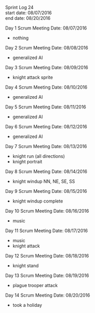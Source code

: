 Sprint Log 24 <br>
start date: 08/07/2016 <br>
end date: 08/20/2016 <br>

Day 1 Scrum Meeting
Date: 08/07/2016
 - nothing

Day 2 Scrum Meeting
Date: 08/08/2016
 - generalized AI

Day 3 Scrum Meeting
Date: 08/09/2016
 - knight attack sprite
 
Day 4 Scrum Meeting
Date: 08/10/2016
 - generalized AI
 
Day 5 Scrum Meeting
Date: 08/11/2016
 - generalized AI
 
Day 6 Scrum Meeting
Date: 08/12/2016
 - generalized AI

Day 7 Scrum Meeting
Date: 08/13/2016
 - knight run (all directions)
 - knight portrait

Day 8 Scrum Meeting
Date: 08/14/2016
 - knight windup NN, NE, SE, SS

Day 9 Scrum Meeting
Date: 08/15/2016
 - knight windup complete

Day 10 Scrum Meeting
Date: 08/16/2016
 - music

Day 11 Scrum Meeting
Date: 08/17/2016
 - music
 - knight attack

Day 12 Scrum Meeting
Date: 08/18/2016
 - knight stand

Day 13 Scrum Meeting
Date: 08/19/2016
 - plague trooper attack

Day 14 Scrum Meeting
Date: 08/20/2016
 - took a holiday